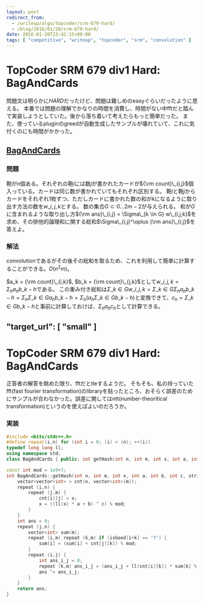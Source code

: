```yaml
---
layout: post
redirect_from:
  - /writeup/algo/topcoder/srm-679-hard/
  - /blog/2016/01/20/srm-679-hard/
date: 2016-01-20T23:42:15+09:00
tags: [ "competitive", "writeup", "topcoder", "srm", "convolution" ]
---
```


# TopCoder SRM 679 div1 Hard: BagAndCards

問題文は明らかに*HARD*だったけど、問題は難しめのeasyぐらいだったように思える。
本番では問題の理解でかなりの時間を消費し、時間がない中fftだと踏んで実装しようとしていた。後から落ち着いて考えたらもっと簡単だった。
また、使っているpluginのgreedが自動生成したサンプルが壊れていて、これに気付くのにも時間がかかった。

## [BagAndCards]()

### 問題

鞄が$n$個ある。それぞれの鞄$i$には数$j$が書かれたカードが${\rm count}\_{i,j}$個入っている。カードは同じ数が書かれていてもそれぞれ区別する。
鞄$i$と鞄$j$からカードをそれぞれ$1$枚ずつ、ただしカードに書かれた数の和が$k$になるように取り出す方法の数を$w\_{i,j,k}$とする。
数の集合$G \subset { 0 \dots 2m-2 }$が与えられる。
和が$G$に含まれるような取り出し方${\rm ans}\_{i,j} = \Sigma\_{k \in G} w\_{i,j,k}$を求め、その排他的論理和に関する総和$\Sigma\_{i,j}^\oplus {\rm ans}\_{i,j}$を答えよ。

### 解法

convolutionであるがその後その総和を取るため、これを利用して簡単に計算することができる。$O(n^2m)$。

$a_k = {\rm count}\_{i,k}$, $b_k = {\rm count}\_{j,k}$として$w\_{i,j,k} = \Sigma_h a_h b\_{k-h}$である。
この重み付き総和は$\Sigma\_{k \in G} w\_{i,j,k} = \Sigma\_{k \in G} \Sigma_h a_h b\_{k-h} = \Sigma_h \Sigma\_{k \in G} a_h b\_{k-h} = \Sigma_h ( a_h \Sigma\_{k \in G} b\_{k-h} )$と変換できて、$c_h = \Sigma\_{k \in G} b\_{k-h}$と事前に計算しておけば、$\Sigma_h a_h c_h$として計算できる。

"target_url": [ "small" ]
---

# TopCoder SRM 679 div1 Hard: BagAndCards
正答者の解答を眺めた限り、fftだとtleするようだ。
そもそも、私の持っていたfft(fast fourier transformation)のlibraryを貼ったところ、おそらく誤差のためにサンプルが合わなかった。誤差に関してはntt(number-theoritical transformation)というのを使えばよいのだろうか。
</small>

### 実装

``` c++
#include <bits/stdc++.h>
#define repeat(i,n) for (int i = 0; (i) < (n); ++(i))
typedef long long ll;
using namespace std;
class BagAndCards { public: int getHash(int n, int m, int x, int a, int b, int c, string isGood); };

const int mod = 1e9+7;
int BagAndCards::getHash(int n, int m, int x, int a, int b, int c, string isGood) {
    vector<vector<int> > cnt(n, vector<int>(m));
    repeat (i,n) {
        repeat (j,m) {
            cnt[i][j] = x;
            x = ((ll(x) * a + b) ^ c) % mod;
        }
    }
    int ans = 0;
    repeat (j,n) {
        vector<int> sum(m);
        repeat (i,m) repeat (k,m) if (isGood[i+k] == 'Y') {
            sum[i] = (sum[i] + cnt[j][k]) % mod;
        }
        repeat (i,j) {
            int ans_i_j = 0;
            repeat (k,m) ans_i_j = (ans_i_j + ll(cnt[i][k]) * sum[k] % mod) % mod;
            ans ^= ans_i_j;
        }
    }
    return ans;
}
```
